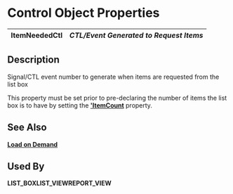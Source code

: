 # Control Object Properties

**ItemNeededCtl** |  **_CTL/Event Generated to Request Items_**  
---|---  
  
## Description

Signal/CTL event number to generate when items are requested from the list box

This property must be set prior to pre-declaring the number of items the list box is to have by setting the **['ItemCount](itemcount.md)** property.

## See Also

**[Load on Demand](../control_object_properties/loadondemand.md)**

## Used By 

**LIST_BOX****LIST_VIEW****REPORT_VIEW**
